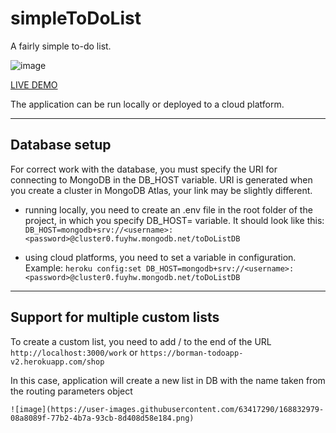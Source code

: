 # simpleToDoList

A fairly simple to-do list.

![image](https://user-images.githubusercontent.com/63417290/168827820-c3ce027e-7c07-46c0-8bf4-76fb7075fc38.png)

[LIVE DEMO](https://borman-todoapp-v2.herokuapp.com/)

The application can be run locally or deployed to a cloud platform.

<hr>

## Database setup

For correct work with the database, you must specify the URI for connecting to MongoDB in the DB_HOST variable. URI is generated when you create a cluster in MongoDB Atlas, your link may be slightly different.

- running locally, you need to create an .env file in the root folder of the project, in which you specify DB_HOST=<URI> variable. It should look like this:
    `DB_HOST=mongodb+srv://<username>:<password>@cluster0.fuyhw.mongodb.net/toDoListDB`
    
- using cloud platforms, you need to set a variable in configuration. Example: 
    `heroku config:set DB_HOST=mongodb+srv://<username>:<password>@cluster0.fuyhw.mongodb.net/toDoListDB`
    
<hr>

## Support for multiple custom lists
    
To create a custom list, you need to add /<list name> to the end of the URL
    `http://localhost:3000/work`
    or
    `https://borman-todoapp-v2.herokuapp.com/shop`
 
In this case, application will create a new list in DB with the name taken from the routing parameters object
    
    ![image](https://user-images.githubusercontent.com/63417290/168832979-08a8089f-77b2-4b7a-93cb-8d408d58e184.png)

 
    
